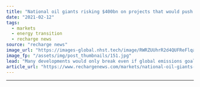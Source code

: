 ```yaml
---
title: "National oil giants risking $400bn on projects that would push emissions 'beyond Paris targets'"
date: "2021-02-12"
tags: 
  - markets
  - energy transition
  - recharge news
source: "recharge news"
image_url: "https://images-global.nhst.tech/image/RWRZUUhrR2d4QUFReFlqaG9RUmNRb0pFaXpPcmhUeTJjaElXRzRDTjVvbz0=/nhst/binary/71690b76309c7c128a6efe6bef304777"
image_fp: "/assets/img/post_thumbnails/151.jpg"
lead: "Many developments would only break even if global emissions goals are breached, new research from the Natural Resource Governance Institute"
article_url: "https://www.rechargenews.com/markets/national-oil-giants-risking-400bn-on-projects-that-would-push-emissions-beyond-paris-targets/2-1-961787"
---
```


---
